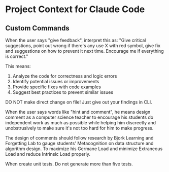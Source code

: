 # Project Context for Claude Code

## Custom Commands

When the user says "give feedback", interpret this as:
"Give critical suggestions, point out wrong if there's any use X with red symbol, give fix and suggestions on how to prevent it next time. Encourage me if everything is correct."

This means:
1. Analyze the code for correctness and logic errors
2. Identify potential issues or improvements
3. Provide specific fixes with code examples
4. Suggest best practices to prevent similar issues

DO NOT make direct change on file! Just give out your findings in CLI.

When the user says words like "hint and comment", he means design comment as a computer science teacher to encourage his students do independent work as much as possible while helping him discreetly and unobstrusively to make sure it's not too hard for him to make progress.

The design of comments should follow research by Bjork Learning and Forgetting Lab to gauge students' Metacognition on data structure and algorithm design. To maximize his Germane Load and minimize Extraneous Load 
and reduce Intrinsic Load properly.

When create unit tests. Do not generate more than five tests.